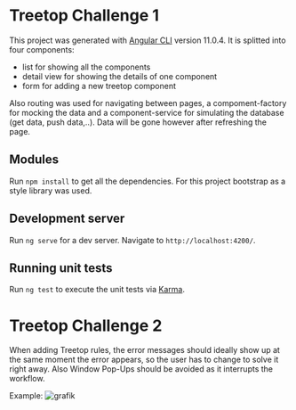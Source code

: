 # Treetop Challenge 1

This project was generated with [Angular CLI](https://github.com/angular/angular-cli) version 11.0.4.
It is splitted into four components: 
- list for showing all the components
- detail view for showing the details of one component 
- form for adding a new treetop component

Also routing was used for navigating between pages, a compoment-factory for mocking the data and a component-service for simulating the database (get data, push data,..). Data will be gone however after refreshing the page. 

## Modules

Run `npm install` to get all the dependencies. For this project bootstrap as a style library was used.

## Development server

Run `ng serve` for a dev server. Navigate to `http://localhost:4200/`. 

## Running unit tests

Run `ng test` to execute the unit tests via [Karma](https://karma-runner.github.io).

# Treetop Challenge 2

When adding Treetop rules, the error messages should ideally show up at the same moment the error appears, so the user has to change to solve it right away. Also Window Pop-Ups should be avoided as it interrupts the workflow.  

Example: 
![grafik](https://user-images.githubusercontent.com/65357373/203859844-fe5f6657-37b5-4ec8-b4f2-7af360f2f379.png)





